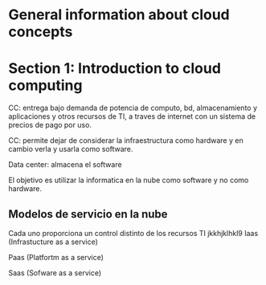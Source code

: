 # General information about cloud concepts

# Section 1: Introduction to cloud computing

CC: entrega bajo demanda de potencia de computo, bd, almacenamiento y aplicaciones y otros recursos de TI, a traves de internet con un sistema de precios de pago por uso.

CC: permite dejar de considerar la infraestructura como hardware y en cambio verla y usarla como software.

Data center: almacena el software

El objetivo es utilizar la informatica en la nube como software y no como hardware.

## Modelos de servicio en la nube 
Cada uno proporciona un control distinto de los recursos TI
jkkhjklhkl9
Iaas (Infrastucture as a service)

Paas (Platfortm as a service)

Saas (Sofware as a service)

